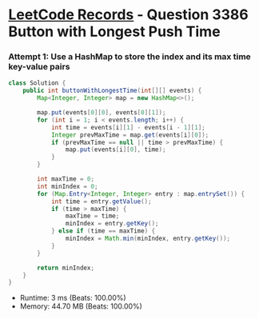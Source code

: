 # [LeetCode Records](../../README.md) - Question 3386 Button with Longest Push Time

### Attempt 1: Use a HashMap to store the index and its max time key-value pairs
```java
class Solution {
    public int buttonWithLongestTime(int[][] events) {
        Map<Integer, Integer> map = new HashMap<>();

        map.put(events[0][0], events[0][1]);
        for (int i = 1; i < events.length; i++) {
            int time = events[i][1] - events[i - 1][1];
            Integer prevMaxTime = map.get(events[i][0]);
            if (prevMaxTime == null || time > prevMaxTime) {
                map.put(events[i][0], time);
            }
        }

        int maxTime = 0;
        int minIndex = 0;
        for (Map.Entry<Integer, Integer> entry : map.entrySet()) {
            int time = entry.getValue();
            if (time > maxTime) {
                maxTime = time;
                minIndex = entry.getKey();
            } else if (time == maxTime) {
                minIndex = Math.min(minIndex, entry.getKey());
            }
        }

        return minIndex;
    }
}
```
- Runtime: 3 ms (Beats: 100.00%)
- Memory: 44.70 MB (Beats: 100.00%)

<br>
